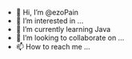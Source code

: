 - 👋 Hi, I’m @ezoPain
- 👀 I’m interested in ...
- 🌱 I’m currently learning Java
- 💞️ I’m looking to collaborate on ...
- 📫 How to reach me ...

<!---
ezoPain/ezoPain is a ✨ special ✨ repository because its `README.md` (this file) appears on your GitHub profile.
You can click the Preview link to take a look at your changes.
--->
